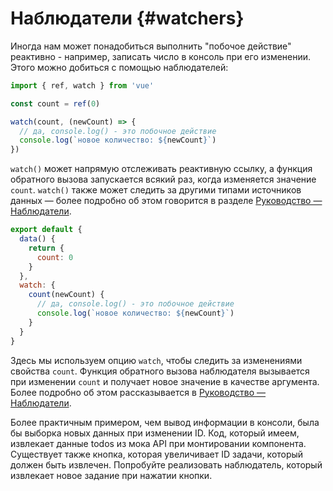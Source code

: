 # Наблюдатели {#watchers}

Иногда нам может понадобиться выполнить "побочое действие" реактивно - например, записать число в консоль при его изменении. Этого можно добиться с помощью наблюдателей:

<div class="composition-api">

```js
import { ref, watch } from 'vue'

const count = ref(0)

watch(count, (newCount) => {
  // да, console.log() - это побочное действие
  console.log(`новое количество: ${newCount}`)
})
```

`watch()` может напрямую отслеживать реактивную ссылку, а функция обратного вызова запускается всякий раз, когда изменяется значение `count`. `watch()` также может следить за другими типами источников данных — более подробно об этом говорится в разделе  <a target="_blank" href="/guide/essentials/watchers.html">Руководство — Наблюдатели</a>.

</div>
<div class="options-api">

```js
export default {
  data() {
    return {
      count: 0
    }
  },
  watch: {
    count(newCount) {
      // да, console.log() - это побочное действие
      console.log(`новое количество: ${newCount}`)
    }
  }
}
```

Здесь мы используем опцию `watch`, чтобы следить за изменениями свойства `count`. Функция обратного вызова наблюдателя вызывается при изменении `count` и получает новое значение в качестве аргумента. Более подробно об этом рассказывается в <a target="_blank" href="/guide/essentials/watchers.html">Руководство — Наблюдатели</a>.

</div>

Более практичным примером, чем вывод информации в консоли, была бы выборка новых данных при изменении ID. Код, который имеем, извлекает данные todos из мока API при монтировании компонента. Существует также кнопка, которая увеличивает ID задачи, который должен быть извлечен. Попробуйте реализовать наблюдатель, который извлекает новое задание при нажатии кнопки.
